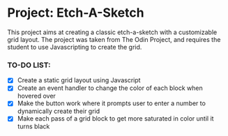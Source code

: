 # Project: Etch-A-Sketch

This project aims at creating a classic etch-a-sketch with a customizable grid layout. The project was taken from The Odin Project, and requires the student to use Javascripting to create the grid.

### TO-DO LIST:
- [X] Create a static grid layout using Javascript
- [X] Create an event handler to change the color of each block when hovered over
- [X] Make the button work where it prompts user to enter a number to dynamically create their grid
- [X] Make each pass of a grid block to get more saturated in color until it turns black
